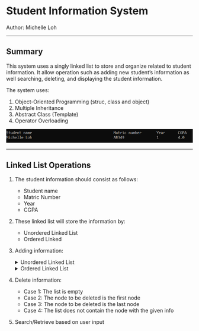 # Student Information System
Author: Michelle Loh

---

## Summary

This system uses a singly linked list to store and organize related to student information.  It allow operation such as adding new student’s information as well searching, deleting, and displaying the student information.

The system uses:
<ol>
    <li>Object-Oriented Programming (struc, class and object)</li>
    <li>Multiple Inheritance</li>
    <li>Abstract Class (Template)</li>
    <li>Operator Overloading</li>
</ol>
<p align = "center">
    <img src = "Output.png" alt = "Output">
</p>

---
## Linked List Operations
1.	The student information should consist as follows:
    - Student name
    - Matric Number
    - Year
    - CGPA

2.	These linked list will store the information by:
    - Unordered Linked List
    - Ordered Linked

3.	Adding information:
    <details>
        <summary>Unordered Linked List</summary>
        <ul>
          <li>Add information based on the specific location (based on data arrival)</li>
        </ul>
    </details>
    <details>
        <summary>Ordered Linked List</summary>
         <ul>
           <li>Case 1: The list is initially empty</li>
           <li>Case 2:  The list is not Empty</li>
           <li>Case 3:  The list is not Empty, and the student CGPA to be inserted is higher than the first node in the list. The node to be inserted somewhere is the list</li>
        </ul>
    </details>

4.	Delete information:
    <ul>
    <li>Case 1:  The list is empty</li>
    <li>Case 2:  The node to be deleted is the first node</li>
    <li>Case 3:  The node to be deleted is the last node</li>
    <li>Case 4:  The list does not contain the node with the given info</li>
    </ul>

5.	Search/Retrieve based on user input 

